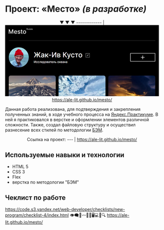 # Проект: «Место» *(в разработке)*

<div align="center">
  


▼ ▼ ▼
------------- |
<a href="https://ale-lit.github.io/how-to-learn/"><img src="https://github.com/ale-lit/ale-lit/blob/main/screens/mesto.jpg" alt="Место"></a>
https://ale-lit.github.io/mesto/
  
</div>

Данная работа реализована, для подтверждения и закрепления полученных знаний, в ходе учебного процесса на [Яндекс.Практикуме](https://practicum.yandex.ru/ "Сервис онлайн-образования от Яндекса"). В ней я практиковался в верстке и оформлении элементов различной сложности. Также, создал файловую структуру и осуществил разнесение всех стилей по методологии [БЭМ](https://ru.bem.info/ "Методология созданная в Яндексе для удобной разработки сайтов").

<div align="center">

Ссылка на проект:
--- |
https://ale-lit.github.io/mesto/

</div>

## Используемые навыки и технологии
* HTML 5
* CSS 3
* Flex
* верстка по методологии "БЭМ"

## Чеклист по работе
https://code.s3.yandex.net/web-developer/checklists/new-program/checklist-4/index.html
👁‍🗨🔻〰🔽🔗🖥💻🔎🔍 https://ale-lit.github.io/mesto/
